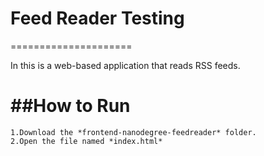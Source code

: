 # Feed Reader Testing
=====================

In this is a web-based application that reads RSS feeds.

##How to Run
=============

    1.Download the *frontend-nanodegree-feedreader* folder.
    2.Open the file named *index.html*

